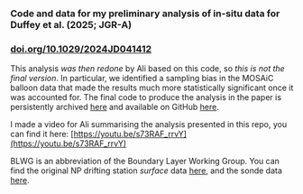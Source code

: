 ### Code and data for my preliminary analysis of in-situ data for Duffey et al. (2025; JGR-A)
### [doi.org/10.1029/2024JD041412](https://doi.org/10.1029/2024JD041412)

This analysis *was then redone* by Ali based on this code, so *this is not the final version*. In particular, we identified a sampling bias in the MOSAiC balloon data that made the results much more statistically significant once it was accounted for. The final code to produce the analysis in the paper is persistently archived [here](http://zenodo.org/records/13763472) and available on GitHub [here](https://github.com/alistairduffey/ABL_CMIP6/tree/v1).

I made a video for Ali summarising the analysis presented in this repo, you can find it here:
[https://youtu.be/s73RAF_rrvY](https://youtu.be/s73RAF_rrvY)

BLWG is an abbreviation of the Boundary Layer Working Group. You can find the original NP drifting station _surface_ data [here](https://nsidc.org/data/g01962/versions/1), and the sonde data [here](https://nsidc.org/data/nsidc-0060/versions/1).

